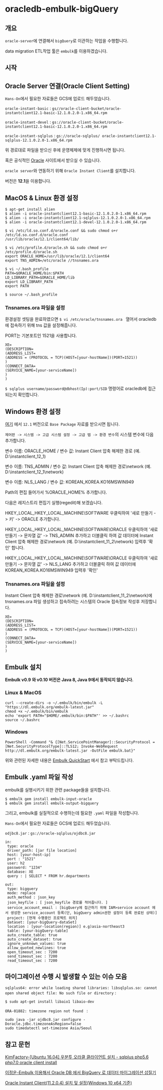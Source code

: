 # oracledb-embulk-bigQuery
## 개요
`oracle-server`에 연결해서 `bigQuery`로 이관하는 작업을 수행합니다. 

data migration ETL작업 툴은 `embulk`를 이용하겠습니다.

## 시작
## Oracle Server 연결(Oracle Client Setting)

`Hans-On`에서 필요한 자료들은 GCS에 업로드 해두었습니다.

`oracle-instant-basic` : `gs//oracle-client-bucket/oracle-instantclient12.1-basic-12.1.0.2.0-1.x86_64.rpm`

`oracle-instant-devel` : `gs://oracle-client-bucket/oracle-instantclient12.1-basic-12.1.0.2.0-1.x86_64.rpm`

`oracle-instant-sqlplus` : `gs://oracle-sqlplus/ oracle-instantclient12.1-sqlplus-12.1.0.2.0-1.x86_64.rpm`

위 경로대로 파일을 받으신 후에 운영체제에 맞게 진행하시면 됩니다.

혹은 공식적인 [Oracle](http://www.oracle.com/technetwork/indexes/downloads/index.html#database) 사이트에서 받으실 수 있습니다.

`oracle server`와 연동하기 위해 `Oracle Instant Client`를 설치합니다. 

버전은 **12.1**을 이용합니다.

## MacOS & Linux 환경 설정

```
$ apt-get install alien
$ alien -i oracle-instantclient12.1-basic-12.1.0.2.0-1.x86_64.rpm
$ alien -i oracle-instantclient12.1-sqlplus-12.1.0.2.0-1.x86_64.rpm
$ alien -i oracle-instantclient12.1-devel-12.1.0.2.0-1.x86_64.rpm
```

```
$ vi /etc/ld.so.conf.d/oracle.conf && sudo chmod o+r /etc/ld.so.conf.d/oracle.conf
/usr/lib/oracle/12.1/client64/lib/
```

```
$ vi /etc/profile.d/oracle.sh && sudo chmod o+r /etc/profile.d/oracle.sh
export ORACLE_HOME=/usr/lib/oracle/12.1/client64
export TNS_ADMIN=/etc/oracle //tnsnames.ora
```

```
$ vi ~/.bash_profile
PATH=$ORACLE_HOME/bin:$PATH
LD_LIBRARY_PATH=$ORACLE_HOME/lib
export LD_LIBRARY_PATH
export PATH

$ source ~/.bash_profile
```
### Tnsnames.ora 파일을 설정

환경설정 셋팅을 완료하였으면 `$ vi /etc/oracle/tnsnames.ora ` 열어서 oracledb에 접속하기 위해 tns 값을 설정해줍니다.

PORT는 기본포트인 1521을 사용합니다.

```
XE=
(DESCRIPTION=
(ADDRESS_LIST=
(ADDRESS = (PROTOCOL = TCP)(HOST=[your-hostName])(PORT=1521))
)
(CONNECT_DATA=
(SERVICE_NAME=[your-serviceName])
)
)
```

`$ sqlplus username/password@dbhost(Ip):port/SID` 명령어로 oracledb에 접근되는지 확인합니다.


## Windows 환경 설정

[여기](https://www.oracle.com/database/technologies/instant-client/winx64-64-downloads.html) 에서 `12.1` 버전으로 `Base Package` 자료를 받으시면 됩니다. 

`제어판 -> 시스템 -> 고급 시스템 설정 -> 고급 탭 -> 환경 변수`의 시스템 변수에 다음 추가합니다.

변수 이름: ORACLE_HOME / 변수 값: Instant Client 압축 해제한 경로 (예. D:\instantclient_12_1)

변수 이름: TNS_ADMIN / 변수 값: Instant Client 압축 해제한 경로\network (예. D:\instantclient_12_1\network)

변수 이름: NLS_LANG / 변수 값: KOREAN_KOREA.KO16MSWIN949

Path의 편집 들어가서 %ORACLE_HOME% 추가합니다.

다음은 레지스트리 편집기 실행(regedit)해 보겠습니다.

HKEY_LOCAL_HKEY_LOCAL_MACHINE\SOFTWARE 우클릭하여 '새로 만들기 -> 키' -> ORACLE 추가합니다.

HKEY_LOCAL_HKEY_LOCAL_MACHINE\SOFTWARE\ORACLE 우클릭하여 '새로 만들기 -> 문자열 값' -> TNS_ADMIN 추가하고 더블클릭 하여  값 데이터에 Instant Client 압축 해제한 경로\network (예. D:\instantclient_11_2\network) 입력후 '확인' 합니다.

HKEY_LOCAL_HKEY_LOCAL_MACHINE\SOFTWARE\ORACLE 우클릭하여 '새로 만들기 -> 문자열 값' -> NLS_LANG 추가하고 더블클릭 하여  값 데이터에 KOREAN_KOREA.KO16MSWIN949 입력후 '확인'

### Tnsnames.ora 파일을 설정

Instant Client 압축 해제한 경로\network (예. D:\instantclient_11_2\network)에 tnsnames.ora 파일 생성하고 접속하려는 시스템의 Oracle 접속정보 작성후 저장합니다.

```
XE=
(DESCRIPTION=
(ADDRESS_LIST=
(ADDRESS = (PROTOCOL = TCP)(HOST=[your-hostName])(PORT=1521))
)
(CONNECT_DATA=
(SERVICE_NAME=[your-serviceName])
)
)
```

## Embulk 설치
**Embulk v0.9 와 v0.10 버전은 Java 8, Java 9에서 동작되지 않습니다.**

### Linux & MacOS
```
curl --create-dirs -o ~/.embulk/bin/embulk -L "https://dl.embulk.org/embulk-latest.jar"
chmod +x ~/.embulk/bin/embulk
echo 'export PATH="$HOME/.embulk/bin:$PATH"' >> ~/.bashrc
source ~/.bashrc
```

### Windows
```
PowerShell -Command "& {[Net.ServicePointManager]::SecurityProtocol = [Net.SecurityProtocolType]::TLS12; Invoke-WebRequest http://dl.embulk.org/embulk-latest.jar -OutFile embulk.bat}"
```

위와 관련된 자세한 내용은 [Embulk QuickStart](https://www.embulk.org/) 에서 참고 부탁드립니다.

## Embulk .yaml 파일 작성

embulk를 실행시키기 위한 관련 package들을 설치합니다.

```
$ embulk gem install embulk-input-oracle
$ embulk gem install embulk-output-bigquery
```

그리고, embulk를 실질적으로 수행하는데 필요한 `.yaml` 파일을 작성합니다.

`Hans-On`에서 필요한 자료들은 GCS에 업로드 해두었습니다.

`odjbc8.jar` : `gs://oracle-sqlplus/ojdbc8.jar`

```
in:
 type: oracle
 driver_path: [jar file location]
 host: [your-host-ip]
 port : "1521"
 user: h2
 password: "1234"
 database: XE
 query : | SELECT * FROM hr.departments

out:
 type: bigquery
 mode: replace
 auth_method : json_key
 json_keyfile : [ json_keyfile 경로를 적어줍니다. ]
 service_account_email : [bigQuery에 접근하기 위해 IAM>service account 에서 생성한 service_account 등록(단, bigQuery admin권한 설정이 등록 완료된 상태)]
 project: [현재 수행중인 프로젝트 위치]
 dataset: [your-bigQuery-dataSet]
 location : [your-location(region)] e.g)asia-northeast3
 table: [your-bigQuery-table]
 auto_create_table: true
 auto_create_dataset: true
 ignore_unknown_values: true
 allow_quoted_newlines: true
 open_timeout_sec : 7200
 send_timeout_sec : 7200
 read_timeout_sec : 7200
```

## 마이그레이션 수행 시 발생할 수 있는 이슈 모음

`sqlplus64: error while loading shared libraries: libsqlplus.so: cannot open shared object file: No such file or directory` :

```
$ sudo apt-get install libaio1 libaio-dev
```

`ORA-01882: timezone region not found ` :

```
sudo java -jar ojdbc8.jar configure -Doracle.jdbc.timezoneAsRegion=false
sudo timedatectl set-timezone Asia/Seoul
```

## 참고 문헌

[KimFactory-[Ubuntu 16.04] 우분투 오라클 클라이언트 설치 - sqlplus php5.6 php7.0 oracle client install](https://blog.kimsfactory.com/entry/Ubuntu-1604-%EC%9A%B0%EB%B6%84%ED%88%AC-%EC%98%A4%EB%9D%BC%ED%81%B4-%ED%81%B4%EB%9D%BC%EC%9D%B4%EC%96%B8%ED%8A%B8-%EC%84%A4%EC%B9%98-sqlplus-php56-php70-oracle-client-install)

[이정운-Embulk 이용해서 Oracle DB 에서 BigQuery 로 데이터 마이그레이션 삽질기](https://medium.com/@jwlee98/embulk-%EC%9D%B4%EC%9A%A9%ED%95%B4%EC%84%9C-oracle-db-%EC%97%90%EC%84%9C-bigquery-%EB%A1%9C-%EB%8D%B0%EC%9D%B4%ED%84%B0-%EB%A7%88%EC%9D%B4%EA%B7%B8%EB%A0%88%EC%9D%B4%EC%85%98-%EC%82%BD%EC%A7%88%EA%B8%B0-141dc1d62b73)

[Oracle Instant Client(11.2.0.4) 설치 및 설정(Windows 10 x64 기준)](https://testtube.tistory.com/entry/Oracle-Instant-Client11204-%EC%84%A4%EC%B9%98-%EB%B0%8F-%EC%84%A4%EC%A0%95Windows-10-x64-%EA%B8%B0%EC%A4%80)
